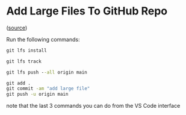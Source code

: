 # Add Large Files To GitHub Repo
([source](https://dev.to/iamtekson/upload-large-file-to-github-37me))

Run the following commands:

```cmd
git lfs install

git lfs track

git lfs push --all origin main

git add .
git commit -am "add large file"
git push -u origin main
```

note that the last 3 commands you can do from the VS Code interface

